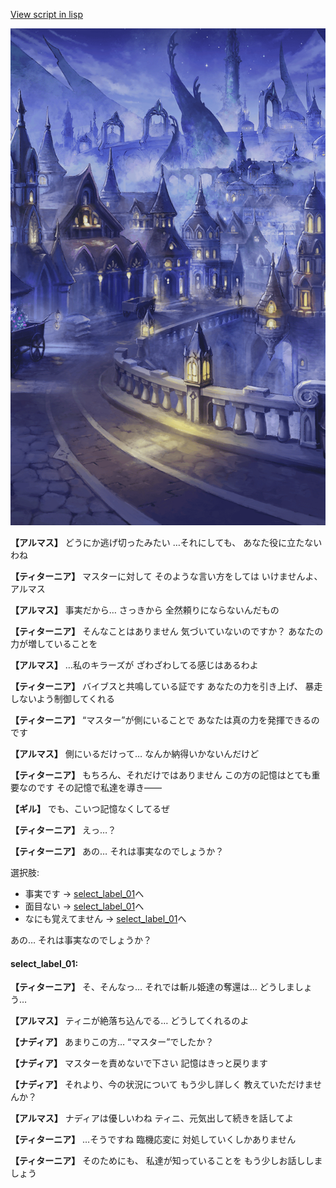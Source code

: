 [View script in lisp](../scripts/100102023.txt)

![101_city_night3.png](../images/backgrounds/101_city_night3.png)

**【アルマス】**
どうにか逃げ切ったみたい
…それにしても、
あなた役に立たないわね

**【ティターニア】**
マスターに対して
そのような言い方をしては
いけませんよ、アルマス

**【アルマス】**
事実だから…
さっきから
全然頼りにならないんだもの

**【ティターニア】**
そんなことはありません
気づいていないのですか？
あなたの力が増していることを

**【アルマス】**
…私のキラーズが
ざわざわしてる感じはあるわよ

**【ティターニア】**
バイブスと共鳴している証です
あなたの力を引き上げ、
暴走しないよう制御してくれる

**【ティターニア】**
“マスター”が側にいることで
あなたは真の力を発揮できるのです

**【アルマス】**
側にいるだけって…
なんか納得いかないんだけど

**【ティターニア】**
もちろん、それだけではありません
この方の記憶はとても重要なのです
その記憶で私達を導き――

**【ギル】**
でも、こいつ記憶なくしてるぜ

**【ティターニア】**
えっ…？

**【ティターニア】**
あの…
それは事実なのでしょうか？

選択肢:
- 事実です → [select_label_01](#select_label_01)へ
- 面目ない → [select_label_01](#select_label_01)へ
- なにも覚えてません → [select_label_01](#select_label_01)へ

あの…
それは事実なのでしょうか？

#### select_label_01:

**【ティターニア】**
そ、そんなっ…
それでは斬ル姫達の奪還は…
どうしましょう…

**【アルマス】**
ティニが絶落ち込んでる…
どうしてくれるのよ

**【ナディア】**
あまりこの方…
“マスター”でしたか？

**【ナディア】**
マスターを責めないで下さい
記憶はきっと戻ります

**【ナディア】**
それより、今の状況について
もう少し詳しく
教えていただけませんか？

**【アルマス】**
ナディアは優しいわね
ティニ、元気出して続きを話してよ

**【ティターニア】**
…そうですね
臨機応変に
対処していくしかありません

**【ティターニア】**
そのためにも、
私達が知っていることを
もう少しお話ししましょう